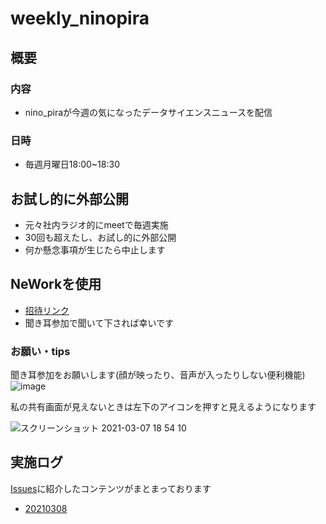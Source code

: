 # weekly_ninopira

## 概要

### 内容
- nino_piraが今週の気になったデータサイエンスニュースを配信

### 日時
- 毎週月曜日18:00~18:30


## お試し的に外部公開
- 元々社内ラジオ的にmeetで毎週実施
- 30回も超えたし、お試し的に外部公開
- 何か懸念事項が生じたら中止します

## NeWorkを使用

- [招待リンク](https://nework.app/invitations/01F05ZS95R5D34SVK2RPVWSKV2)
- 聞き耳参加で聞いて下されば幸いです

###  お願い・tips

聞き耳参加をお願いします(顔が映ったり、音声が入ったりしない便利機能)
![image](https://user-images.githubusercontent.com/17809221/110235984-aa011c00-7f76-11eb-8729-a75b51b51b50.png)

私の共有画面が見えないときは左下のアイコンを押すと見えるようになります

![スクリーンショット 2021-03-07 18 54 10](https://user-images.githubusercontent.com/17809221/110236015-e6cd1300-7f76-11eb-9955-229509cad3cf.png)




## 実施ログ

[Issues](https://github.com/ninopira/weekly_ninopira/issues)に紹介したコンテンツがまとまっております

- [20210308](https://github.com/ninopira/weekly_ninopira/issues/1)

